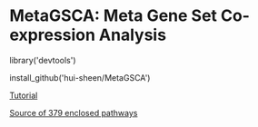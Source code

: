 # MetaGSCA: Meta Gene Set Co-expression Analysis

library('devtools')

install_github('hui-sheen/MetaGSCA')

[Tutorial](https://hui-sheen.github.io/MetaGSCA/)

[Source of 379 enclosed pathways](https://github.com/hui-sheen/MetaGSCA/blob/master/inst/extdata/PathwaySource.txt)
